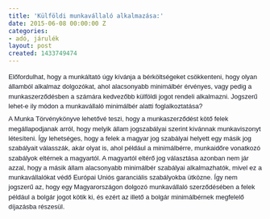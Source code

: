 ```yaml
---
title: 'Külföldi munkavállaló alkalmazása:'
date: 2015-06-08 00:00:00 Z
categories:
- adó, járulék
layout: post
created: 1433749474
---
```


<p style="margin: 6px 0px; color: #141823; font-family: helvetica, arial, 'lucida grande', sans-serif; font-size: 14px; line-height: 19.3199996948242px;"><span style="font-family: arial, helvetica, sans-serif; font-size: small;">Előfordulhat, hogy a munkáltató úgy kívánja a bérköltségeket csökkenteni, hogy olyan államból alkalmaz dolgozókat, ahol alacsonyabb minimálbér érvényes, vagy pedig a munkaszerződésben a számára kedvezőbb külföldi jogot rendeli alkalmazni. Jogszerű lehet-e ily módon a munkavállaló minimálbér alatti foglalkoztatása?</span></p><p style="margin: 6px 0px; color: #141823; font-family: helvetica, arial, 'lucida grande', sans-serif; font-size: 14px; line-height: 19.3199996948242px;"><span style="font-family: arial, helvetica, sans-serif; font-size: small;">A Munka Törvénykönyve lehetővé teszi, hogy a munkaszerződést kötő felek megállapodjanak arról, hogy melyik állam jogszabályai sz<span class="text_exposed_show" style="display: inline;">erint kívánnak munkaviszonyt létesíteni. Így lehetséges, hogy a felek a magyar jog szabályai helyett egy másik jog szabályait válasszák, akár olyat is, ahol például a minimálbérre, munkaidőre vonatkozó szabályok eltérnek a magyartól. A magyartól eltérő jog választása azonban nem jár azzal, hogy a másik állam alacsonyabb minimálbér szabályai alkalmazhatók, mivel ez a munkavállalókat védő Európai Uniós garanciális szabályokba ütközne. Így nem jogszerű az, hogy egy Magyarországon dolgozó munkavállaló szerződésében a felek például a bolgár jogot kötik ki, és ezért az illető a bolgár minimálbérnek megfelelő díjazásba részesül.</span></span></p>
